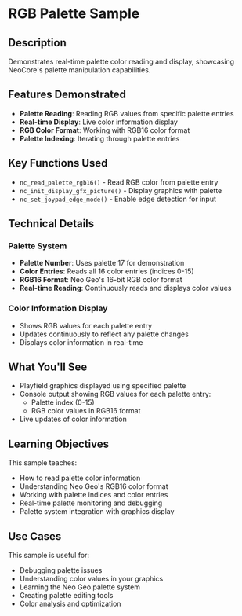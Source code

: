# RGB Palette Sample

## Description

Demonstrates real-time palette color reading and display, showcasing NeoCore's palette manipulation capabilities.

## Features Demonstrated

- **Palette Reading**: Reading RGB values from specific palette entries
- **Real-time Display**: Live color information display
- **RGB Color Format**: Working with RGB16 color format
- **Palette Indexing**: Iterating through palette entries

## Key Functions Used

- `nc_read_palette_rgb16()` - Read RGB color from palette entry
- `nc_init_display_gfx_picture()` - Display graphics with palette
- `nc_set_joypad_edge_mode()` - Enable edge detection for input

## Technical Details

### Palette System
- **Palette Number**: Uses palette 17 for demonstration
- **Color Entries**: Reads all 16 color entries (indices 0-15)
- **RGB16 Format**: Neo Geo's 16-bit RGB color format
- **Real-time Reading**: Continuously reads and displays color values

### Color Information Display
- Shows RGB values for each palette entry
- Updates continuously to reflect any palette changes
- Displays color information in real-time

## What You'll See

- Playfield graphics displayed using specified palette
- Console output showing RGB values for each palette entry:
  - Palette index (0-15)
  - RGB color values in RGB16 format
- Live updates of color information

## Learning Objectives

This sample teaches:
- How to read palette color information
- Understanding Neo Geo's RGB16 color format
- Working with palette indices and color entries
- Real-time palette monitoring and debugging
- Palette system integration with graphics display

## Use Cases

This sample is useful for:
- Debugging palette issues
- Understanding color values in your graphics
- Learning the Neo Geo palette system
- Creating palette editing tools
- Color analysis and optimization
